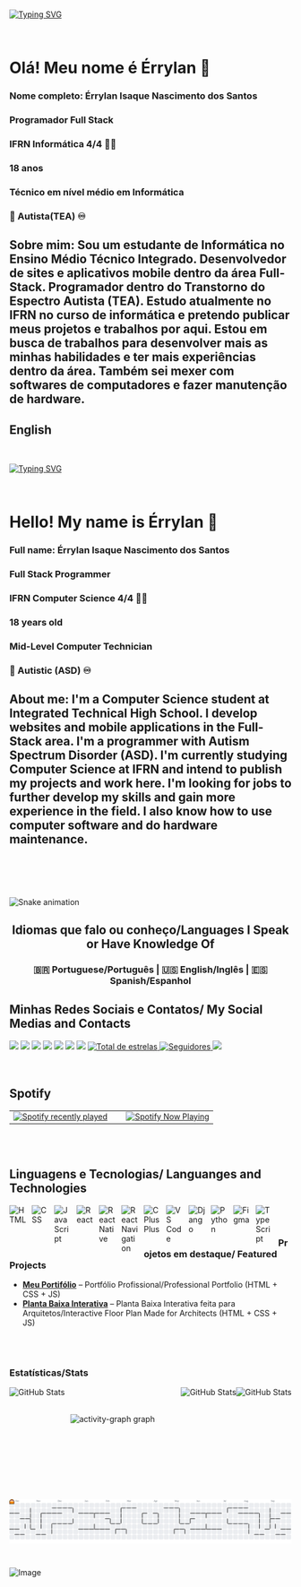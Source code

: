 <br> 

[![Typing SVG](https://readme-typing-svg.herokuapp.com?font=Fira+Code&weight=300&size=50&duration=4000&pause=1000&color=E65729&center=true&vCenter=true&random=false&width=1000&lines=Olá,+Mundo!;Meu+nome+é+Érrylan;Eu+estudo+Informática+no+IFRN;No+Ensino+Médio+Técnico+Integrado;Sou+Brasileiro+🇧🇷;Bem-vindo+ao+Meu+Mundo+no+Github;The+Life+Of+A+Showman+❤️‍🔥+🧡)](https://git.io/typing-svg)


<br>

# Olá! Meu nome é Érrylan 👋
### Nome completo: Érrylan Isaque Nascimento dos Santos 
### Programador Full Stack
### IFRN Informática 4/4 👨‍💻
### 18 anos
### Técnico em nível médio em Informática
### 🧩 Autista(TEA) ♾️

## Sobre mim: Sou um estudante de Informática no Ensino Médio Técnico Integrado. Desenvolvedor de sites e aplicativos mobile dentro da área Full-Stack. Programador dentro do Transtorno do Espectro Autista (TEA). Estudo atualmente no IFRN no curso de informática e pretendo publicar meus projetos e trabalhos por aqui. Estou em busca de trabalhos para desenvolver mais as minhas habilidades e ter mais experiências dentro da área. Também sei mexer com softwares de computadores e fazer manutenção de hardware.



## English

<br> 

[![Typing SVG](https://readme-typing-svg.herokuapp.com?font=Fira+Code&weight=300&size=50&duration=4000&pause=1000&color=E65729&center=true&vCenter=true&random=false&width=1000&lines=Hello%2C+World!;My+name+is+Érrylan;I'm+student+of+Computer+Science;At+IFRN;At+Integrated+Technical+High+School;I'm+from+Brazil+🇧🇷;Welcome+To+My+GitHub+World;The+Life+Of+A+Showman+❤️‍🔥+🧡)](https://git.io/typing-svg)

<br>

# Hello! My name is Érrylan 👋
### Full name: Érrylan Isaque Nascimento dos Santos
### Full Stack Programmer
### IFRN Computer Science 4/4 👨‍💻
### 18 years old
### Mid-Level Computer Technician
### 🧩 Autistic (ASD) ♾️

## About me: I'm a Computer Science student at Integrated Technical High School. I develop websites and mobile applications in the Full-Stack area. I'm a programmer with Autism Spectrum Disorder (ASD). I'm currently studying Computer Science at IFRN and intend to publish my projects and work here. I'm looking for jobs to further develop my skills and gain more experience in the field. I also know how to use computer software and do hardware maintenance.

<br/>
<br/>

#

<img src="https://raw.githubusercontent.com/Errylan/Errylan/output/snake.svg" alt="Snake animation" />

###

<h2 align="center">Idiomas que falo ou conheço/Languages I Speak or Have Knowledge Of</h2>
<h3 align="center">  🇧🇷 Portuguese/Português  | 🇺🇸 English/Inglês | 🇪🇸 Spanish/Espanhol </h3>


## Minhas Redes Sociais e Contatos/ My Social Medias and Contacts

<div> 
  <a href="https://www.youtube.com/@errylannascimento6053" target="_blank"><img src="https://img.shields.io/badge/YouTube-FF0000?style=for-the-badge&logo=youtube&logoColor=white" target="_blank"></a>
  <a href="https://www.instagram.com/errylanisaque/" target="_blank"><img src="https://img.shields.io/badge/-Instagram-%23E4405F?style=for-the-badge&logo=instagram&logoColor=white" target="_blank"></a>
  <a href = "mailto:estudos82020@gmail.com"><img src="https://img.shields.io/badge/-Gmail-%23333?style=for-the-badge&logo=gmail&logoColor=white" target="_blank"></a>
<a href = "https://api.whatsapp.com/send/?phone=5584992316206&text&type=phone_number&app_absent=0"><img src="https://img.shields.io/badge/WhatsApp-25D366?style=for-the-badge&logo=whatsapp&logoColor=white" target="_blank"></a>
<a href = "https://www.tiktok.com/@errylansantos"><img src="https://img.shields.io/badge/TikTok-000000?style=for-the-badge&logo=tiktok&logoColor=white" target="_blank"></a>
<a href = "https://www.facebook.com/errylan.santos.5"><img src="https://img.shields.io/badge/Facebook-1877F2?style=for-the-badge&logo=facebook&logoColor=white" target="_blank"></a>
<a href = "https://www.linkedin.com/in/errylan/"><img src="https://img.shields.io/badge/LinkedIn-0077B5?style=for-the-badge&logo=linkedin&logoColor=white" target="_blank"></a>
 <a href="https://github.com/Errylan?tab=repositories&sort=stargazers">
        <img 
            alt="Total de estrelas" 
            title="Total de estrelas GitHub" 
            src="https://custom-icon-badges.demolab.com/github/stars/Errylan?color=55960c&style=for-the-badge&labelColor=488207&logo=star&label=estrelas"
        />
    </a>
    <a href="https://github.com/Errylan?tab=followers">
        <img 
            alt="Seguidores" 
            title="Me siga no GitHub" 
            src="https://custom-icon-badges.demolab.com/github/followers/Errylan?color=236ad3&labelColor=1155ba&style=for-the-badge&logo=github&label=Seguidores&logoColor=white"
        />
    </a>
  <a href="https://open.spotify.com/user/qqp7jstqxr0pjwt860szvb0z1"><img src="https://img.shields.io/badge/Spotify-1ED760?&style=for-the-badge&logo=spotify&logoColor=white" target="_blank"></a>

</div>

<br/>
<br/>


## Spotify
<table style="width:100%">
  <tr>
    <td align="left" width="50%">
      <a href="https://open.spotify.com/user/qqp7jstqxr0pjwt860szvb0z1">
        <img src="https://spotify-recently-played-readme.vercel.app/api?user=qqp7jstqxr0pjwt860szvb0z1&count=5" alt="Spotify recently played" width="100%" />
      </a>
    </td>
    <td align="right" width="50%">
      <a href="https://spotify-github-profile.kittinanx.com/api/view?uid=qqp7jstqxr0pjwt860szvb0z1&redirect=true">
        <img src="https://spotify-github-profile.kittinanx.com/api/view?uid=qqp7jstqxr0pjwt860szvb0z1&cover_image=true&theme=novatorem&show_offline=true&background_color=121212&interchange=true" alt="Spotify Now Playing" width="100%" />
      </a>
    </td>
  </tr>
</table>


<br/>
<br/>


## Linguagens e Tecnologias/ Languanges and Technologies

<img 
    align="left" 
    alt="HTML"
    title="HTML" 
    width="30px" 
    style="padding-right: 10px;" 
    src="https://cdn.jsdelivr.net/gh/devicons/devicon@latest/icons/html5/html5-original.svg" 
/>
<img 
    align="left" 
    alt="CSS" 
    title="CSS"
    width="30px" 
    style="padding-right: 10px;" 
    src="https://cdn.jsdelivr.net/gh/devicons/devicon@latest/icons/css3/css3-original.svg" 
/>
<img 
    align="left" 
    alt="JavaScript" 
    title="JavaScript"
    width="30px" 
    style="padding-right: 10px;" 
    src="https://cdn.jsdelivr.net/gh/devicons/devicon@latest/icons/javascript/javascript-original.svg" 
/>

<img 
    align="left" 
    alt="React"
    title="React" 
    width="30px" 
    style="padding-right: 10px;" 
    src="https://cdn.jsdelivr.net/gh/devicons/devicon@latest/icons/react/react-original.svg" 
/>


<img 
  align="left" 
    alt="ReactNative"
    title="React Native" 
    width="30px" 
    style="padding-right: 10px;"
  src="https://cdn.jsdelivr.net/gh/devicons/devicon@latest/icons/reactnative/reactnative-original-wordmark.svg" 
  />

<img 
align="left" 
    alt="ReactNavigation"
    title="React Navigation" 
    width="30px" 
    style="padding-right: 10px;"
src="https://cdn.jsdelivr.net/gh/devicons/devicon@latest/icons/reactnavigation/reactnavigation-original.svg" 
  />


<img 
  align="left" 
    alt="CPlusPlus"
    title="C++" 
    width="30px" 
    style="padding-right: 10px;"
src="https://cdn.jsdelivr.net/gh/devicons/devicon@latest/icons/cplusplus/cplusplus-original.svg"
  />


  <img
align="left" 
    alt="VS Code"
    title="VSCode" 
    width="30px" 
    style="padding-right: 10px;"
  src="https://cdn.jsdelivr.net/gh/devicons/devicon@latest/icons/vscode/vscode-original.svg" 
    />


  <img
align="left" 
    alt="Django"
    title="Django" 
    width="30px" 
    style="padding-right: 10px;" 
    src="https://cdn.jsdelivr.net/gh/devicons/devicon@latest/icons/django/django-plain.svg" />

<img 
    align="left" 
    alt="Python" 
    title="Python"
    width="30px" 
    style="padding-right: 10px;" 
    src="https://cdn.jsdelivr.net/gh/devicons/devicon@latest/icons/python/python-original.svg" 
/>

<img 
    align="left" 
    alt="Figma" 
    title="Figma"
    width="30px" 
    style="padding-right: 10px;" 
    src="https://cdn.jsdelivr.net/gh/devicons/devicon@latest/icons/figma/figma-original.svg" 
/>


<img
    align="left" 
    alt="TypeScript" 
    title="TypeScript"
    width="30px" 
    style="padding-right: 10px;"
 src="https://cdn.jsdelivr.net/gh/devicons/devicon@latest/icons/typescript/typescript-original.svg" />
          


<br/>
<br/>

###

### Projetos em destaque/ Featured Projects   

- [**Meu Portifólio**](https://errylan.github.io/MeuPortifolio/) – Portfólio Profissional/Professional Portfolio (HTML + CSS + JS)                     
- [**Planta Baixa Interativa**](https://errylan.github.io/PlantaBaixaInterativa/) – Planta Baixa Interativa feita para Arquitetos/Interactive Floor Plan Made for Architects (HTML + CSS + JS)  


<br/>
<br/>




###  Estatísticas/Stats
<div>
<p>
  <img 
    align="left" 
    alt="GitHub Stats" 
    height="200" 
    style="padding-right: 10px;" 
    src="https://github-readme-stats.vercel.app/api?username=Errylan&hide_title=false&hide_rank=false&show_icons=true&include_all_commits=true&count_private=true&disable_animations=false&theme=dracula&locale=pt-br&hide_border=false&order=1" alt="stats graph" 
  />

<img 
      align="right" 
      alt="GitHub Stats" 
      height="200" 
      src="https://github-readme-stats.vercel.app/api/top-langs?username=Errylan&locale=pt-br&hide_title=false&layout=compact&card_width=320&langs_count=5&theme=dracula&hide_border=false&order=2" height="150" alt="languages graph" 
  />
<p>


<img 
      align="right" 
      alt="GitHub Stats" 
      height="100" 
      src="https://github-profile-trophy.vercel.app?username=Errylan&theme=dracula&column=-1&row=1&margin-w=8&margin-h=8&no-bg=false&no-frame=false&order=4" height="50" alt="trophy graph"  />
  
<br/>
<br/>

<p>
  <img src="https://github-readme-activity-graph.vercel.app/graph?username=Errylan&radius=16&theme=react&area=true&order=5" height="300" alt="activity-graph graph"  />
</div>

###

<br/>
<br/>

<picture>
  <source media="(prefers-color-scheme: dark)" srcset="https://raw.githubusercontent.com/Errylan/Errylan/output/pacman-contribution-graph-dark.svg">
  <source media="(prefers-color-scheme: light)" srcset="https://raw.githubusercontent.com/Errylan/Errylan/output/pacman-contribution-graph.svg">
  <img alt="pacman contribution graph" src="https://raw.githubusercontent.com/Errylan/Errylan/output/pacman-contribution-graph.svg">
</picture>

<br/>
<br/>

###



![Image](https://github.com/user-attachments/assets/a1a79c15-828b-4603-aebb-bf04982f2467)

<br/>
<br/>




<!--
**Errylan/Errylan** is a ✨ _special_ ✨ repository because its `README.md` (this file) appears on your GitHub profile.

Here are some ideas to get you started:

- 🔭 I’m currently working on ...
- 🌱 I’m currently learning ...
- 👯 I’m looking to collaborate on ...
- 🤔 I’m looking for help with ...
- 💬 Ask me about ...
- 📫 How to reach me: ...
- 😄 Pronouns: ...
- ⚡ Fun fact: ...
-->
